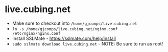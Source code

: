 # live.cubing.net

- Make sure to checkout into `/home/gjcomps/live.cubing.net`
- `ln -s /home/gjcomps/live.cubing.net/nginx.conf /etc/nginx/nginx.conf`
- Install SSLMate - https://sslmate.com/help/install
- `sudo sslmate download live.cubing.net` - NOTE: Be sure to run as root!
